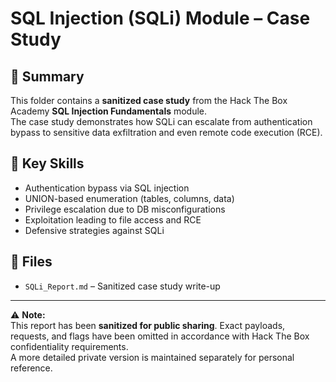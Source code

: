 # SQL Injection (SQLi) Module – Case Study

## 📖 Summary
This folder contains a **sanitized case study** from the Hack The Box Academy **SQL Injection Fundamentals** module.  
The case study demonstrates how SQLi can escalate from authentication bypass to sensitive data exfiltration and even remote code execution (RCE).  

## 🔑 Key Skills
- Authentication bypass via SQL injection  
- UNION-based enumeration (tables, columns, data)  
- Privilege escalation due to DB misconfigurations  
- Exploitation leading to file access and RCE  
- Defensive strategies against SQLi  

## 📂 Files
- `SQLi_Report.md` – Sanitized case study write-up  

---

⚠️ **Note:**  
This report has been **sanitized for public sharing**. Exact payloads, requests, and flags have been omitted in accordance with Hack The Box confidentiality requirements.  
A more detailed private version is maintained separately for personal reference.
